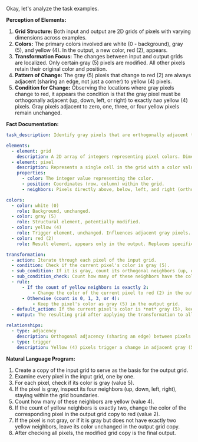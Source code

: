 Okay, let's analyze the task examples.

**Perception of Elements:**

1.  **Grid Structure:** Both input and output are 2D grids of pixels with varying dimensions across examples.
2.  **Colors:** The primary colors involved are white (0 - background), gray (5), and yellow (4). In the output, a new color, red (2), appears.
3.  **Transformation Focus:** The changes between input and output grids are localized. Only certain gray (5) pixels are modified. All other pixels retain their original color and position.
4.  **Pattern of Change:** The gray (5) pixels that change to red (2) are always adjacent (sharing an edge, not just a corner) to yellow (4) pixels.
5.  **Condition for Change:** Observing the locations where gray pixels change to red, it appears the condition is that the gray pixel must be orthogonally adjacent (up, down, left, or right) to exactly *two* yellow (4) pixels. Gray pixels adjacent to zero, one, three, or four yellow pixels remain unchanged.

**Fact Documentation:**


```yaml
task_description: Identify gray pixels that are orthogonally adjacent to exactly two yellow pixels and change their color to red.

elements:
  - element: grid
    description: A 2D array of integers representing pixel colors. Dimensions vary.
  - element: pixel
    description: Represents a single cell in the grid with a color value (0-9).
    properties:
      - color: The integer value representing the color.
      - position: Coordinates (row, column) within the grid.
      - neighbors: Pixels directly above, below, left, and right (orthogonal adjacency).

colors:
  - color: white (0)
    role: Background, unchanged.
  - color: gray (5)
    role: Structural element, potentially modified.
  - color: yellow (4)
    role: Trigger element, unchanged. Influences adjacent gray pixels.
  - color: red (2)
    role: Result element, appears only in the output. Replaces specific gray pixels.

transformation:
  - action: Iterate through each pixel of the input grid.
  - condition: Check if the current pixel's color is gray (5).
  - sub_condition: If it is gray, count its orthogonal neighbors (up, down, left, right).
  - sub_condition_check: Count how many of these neighbors have the color yellow (4).
  - rule:
      - If the count of yellow neighbors is exactly 2:
          - Change the color of the current pixel to red (2) in the output grid.
      - Otherwise (count is 0, 1, 3, or 4):
          - Keep the pixel's color as gray (5) in the output grid.
  - default_action: If the current pixel's color is *not* gray (5), keep its original color in the output grid.
  - output: The resulting grid after applying the transformation to all relevant pixels. It has the same dimensions as the input grid.

relationships:
  - type: adjacency
    description: Orthogonal adjacency (sharing an edge) between pixels is crucial.
  - type: trigger
    description: Yellow (4) pixels trigger a change in adjacent gray (5) pixels based on a specific count (exactly 2).
```


**Natural Language Program:**

1.  Create a copy of the input grid to serve as the basis for the output grid.
2.  Examine every pixel in the input grid, one by one.
3.  For each pixel, check if its color is gray (value 5).
4.  If the pixel is gray, inspect its four neighbors (up, down, left, right), staying within the grid boundaries.
5.  Count how many of these neighbors are yellow (value 4).
6.  If the count of yellow neighbors is exactly two, change the color of the corresponding pixel in the output grid copy to red (value 2).
7.  If the pixel is not gray, or if it is gray but does not have exactly two yellow neighbors, leave its color unchanged in the output grid copy.
8.  After checking all pixels, the modified grid copy is the final output.